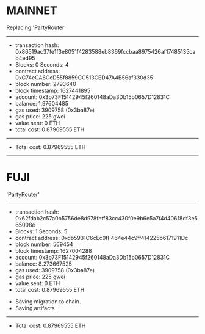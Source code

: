 # MAINNET

Replacing 'PartyRouter'

---

- transaction hash: 0x86519ac37fe1f3e8051f4283588eb8369fccbaa8975426af17485135cab4ed95
- Blocks: 0 Seconds: 4
- contract address: 0xC74eCA6CcD55f8859CC513CED47A4B56af330d35
- block number: 2793640
- block timestamp: 1627441895
- account: 0x3b73F15142945f260148aDa3Db15b0657D12831C
- balance: 1.97604485
- gas used: 3909758 (0x3ba87e)
- gas price: 225 gwei
- value sent: 0 ETH
- total cost: 0.87969555 ETH

---

- Total cost: 0.87969555 ETH

---

# FUJI

'PartyRouter'

---

- transaction hash: 0x62fdab2c57a0b5756de8d978feff83cc430f0e9b6e5a7f4d40618df3e565008e
- Blocks: 1 Seconds: 5
- contract address: 0xdb5931C6cEc0fF464e44c9ff414225b6171911Dc
- block number: 569454
- block timestamp: 1627004288
- account: 0x3b73F15142945f260148aDa3Db15b0657D12831C
- balance: 8.273667525
- gas used: 3909758 (0x3ba87e)
- gas price: 225 gwei
- value sent: 0 ETH
- total cost: 0.87969555 ETH

* Saving migration to chain.
* Saving artifacts

---

- Total cost: 0.87969555 ETH
